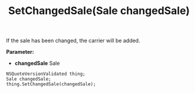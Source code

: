 ﻿---
uid: crmscript_ref_NSQuoteVersionValidated_SetChangedSale
title: SetChangedSale(Sale changedSale)
intellisense: NSQuoteVersionValidated.SetChangedSale
keywords: NSQuoteVersionValidated, GetChangedSale
so.topic: reference
---

If the sale has been changed, the carrier will be added.

**Parameter:** 
 - **changedSale** Sale

```crmscript
NSQuoteVersionValidated thing;
Sale changedSale;
thing.SetChangedSale(changedSale);
```

